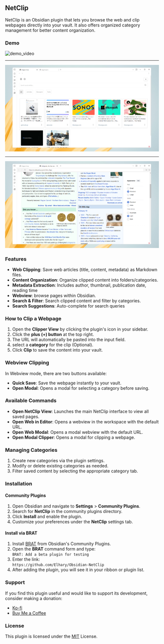 ## NetClip

NetClip is an Obsidian plugin that lets you browse the web and clip webpages directly into your vault. It also offers organized category management for better content organization.

### Demo

![demo_video](./images/demo_gif.gif)

---

![preview_img_1](./images/screenshot_1.png)

---

![preview_img_2](./images/screenshot_2.png)



### Features

- **Web Clipping**: Save web articles (title, content, metadata) as Markdown files.
- **Content Organization**: Organize clipped content into folders/categories.
- **Metadata Extraction**: Includes author, thumbnail, publication date, reading time
- **Webview**: browse pages within Obsidian.
- **Search & Filter**: Search clipped content and filter by categories.
- **Search Suggestions**: Auto-complete for search queries


### How to Clip a Webpage

1. Open the **Clipper View** by clicking the plugin's icon in your sidebar.
2. Click the **plus (+) button** at the top right.
3. The URL will automatically be pasted into the input field.
4. select a **category** for the clip (Optional).
5. Click **Clip** to save the content into your vault.

### Webview Clipping

In Webview mode, there are two buttons available:
- **Quick Save**: Save the webpage instantly to your vault.
- **Open Modal**: Opens a modal for selecting a category before saving.

### Available Commands

- **Open NetClip View**: Launches the main NetClip interface to view all saved pages.
- **Open Web in Editor**: Opens a webview in the workspace with the default URL.
- **Open Web Modal**: Opens a modal webview with the default URL.
- **Open Modal Clipper**: Opens a modal for clipping a webpage.

### Managing Categories

1. Create new categories via the plugin settings.
2. Modify or delete existing categories as needed.
3. Filter saved content by selecting the appropriate category tab.

### Installation

#### Community Plugins

1. Open Obsidian and navigate to **Settings** > **Community Plugins**.
2. Search for **NetClip** in the community plugins directory.
3. Click **Install** and enable the plugin.
4. Customize your preferences under the **NetClip** settings tab.

#### Install via BRAT

1. Install [BRAT](https://tfthacker.com/brat-quick-guide#Adding+a+beta+plugin) from Obsidian's Community Plugins.
2. Open the **BRAT** command form and type:  
   ``BRAT: Add a beta plugin for testing``
3. Enter the link:  
   `https://github.com/Elhary/Obsidian-NetClip`
4. After adding the plugin, you will see it in your ribbon or plugin list.

### Support

If you find this plugin useful and would like to support its development, consider making a donation:

- [Ko-fi](https://ko-fi.com/elharis)
- [Buy Me a Coffee](https://buymeacoffee.com/el_haris)

### License

This plugin is licensed under the [MIT](https://mit-license.org) License.

